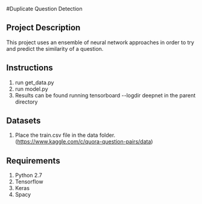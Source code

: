 #Duplicate Question Detection



## Project Description

This project uses an ensemble of neural network approaches in order to try and predict the similarity of a question.

## Instructions
1. run get_data.py
2. run model.py
3. Results can be found running tensorboard --logdir deepnet in the parent directory



## Datasets
1. Place the train.csv file in the data folder. (https://www.kaggle.com/c/quora-question-pairs/data)

## Requirements

1. Python 2.7
2. Tensorflow
3. Keras
4. Spacy
